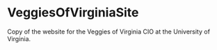 # VeggiesOfVirginiaSite
Copy of the website for the Veggies of Virginia CIO at the University of Virginia.
